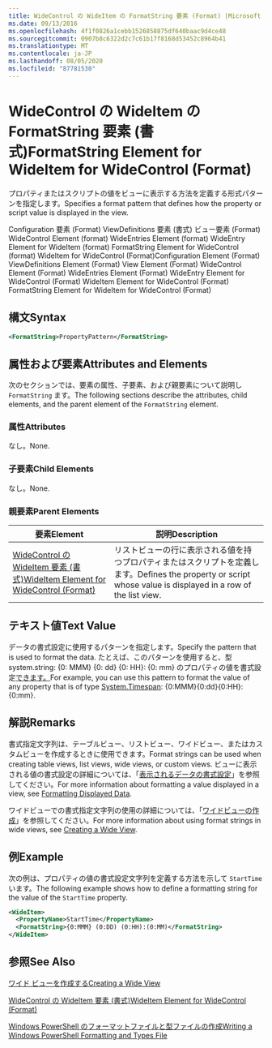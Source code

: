 ```yaml
---
title: WideControl の WideItem の FormatString 要素 (Format) |Microsoft Docs
ms.date: 09/13/2016
ms.openlocfilehash: 4f1f0826a1cebb1526858875df640baac9d4ce48
ms.sourcegitcommit: 0907b8c6322d2c7c61b17f8168d53452c8964b41
ms.translationtype: MT
ms.contentlocale: ja-JP
ms.lasthandoff: 08/05/2020
ms.locfileid: "87781530"
---
```

# <a name="formatstring-element-for-wideitem-for-widecontrol-format"></a><span data-ttu-id="47d68-102">WideControl の WideItem の FormatString 要素 (書式)</span><span class="sxs-lookup"><span data-stu-id="47d68-102">FormatString Element for WideItem for WideControl (Format)</span></span>

<span data-ttu-id="47d68-103">プロパティまたはスクリプトの値をビューに表示する方法を定義する形式パターンを指定します。</span><span class="sxs-lookup"><span data-stu-id="47d68-103">Specifies a format pattern that defines how the property or script value is displayed in the view.</span></span>

<span data-ttu-id="47d68-104">Configuration 要素 (Format) ViewDefinitions 要素 (書式) ビュー要素 (Format) WideControl Element (format) WideEntries Element (format) WideEntry Element for WideItem (format) FormatString Element for WideControl (format) WideItem for WideControl (Format)</span><span class="sxs-lookup"><span data-stu-id="47d68-104">Configuration Element (Format) ViewDefinitions Element (Format) View Element (Format) WideControl Element (Format) WideEntries Element (Format) WideEntry Element for WideControl (Format) WideItem Element for WideControl (Format) FormatString Element for WideItem for WideControl (Format)</span></span>

## <a name="syntax"></a><span data-ttu-id="47d68-105">構文</span><span class="sxs-lookup"><span data-stu-id="47d68-105">Syntax</span></span>

```xml
<FormatString>PropertyPattern</FormatString>
```

## <a name="attributes-and-elements"></a><span data-ttu-id="47d68-106">属性および要素</span><span class="sxs-lookup"><span data-stu-id="47d68-106">Attributes and Elements</span></span>

<span data-ttu-id="47d68-107">次のセクションでは、要素の属性、子要素、および親要素について説明し `FormatString` ます。</span><span class="sxs-lookup"><span data-stu-id="47d68-107">The following sections describe the attributes, child elements, and the parent element of the `FormatString` element.</span></span>

### <a name="attributes"></a><span data-ttu-id="47d68-108">属性</span><span class="sxs-lookup"><span data-stu-id="47d68-108">Attributes</span></span>

<span data-ttu-id="47d68-109">なし。</span><span class="sxs-lookup"><span data-stu-id="47d68-109">None.</span></span>

### <a name="child-elements"></a><span data-ttu-id="47d68-110">子要素</span><span class="sxs-lookup"><span data-stu-id="47d68-110">Child Elements</span></span>

<span data-ttu-id="47d68-111">なし。</span><span class="sxs-lookup"><span data-stu-id="47d68-111">None.</span></span>

### <a name="parent-elements"></a><span data-ttu-id="47d68-112">親要素</span><span class="sxs-lookup"><span data-stu-id="47d68-112">Parent Elements</span></span>

|<span data-ttu-id="47d68-113">要素</span><span class="sxs-lookup"><span data-stu-id="47d68-113">Element</span></span>|<span data-ttu-id="47d68-114">説明</span><span class="sxs-lookup"><span data-stu-id="47d68-114">Description</span></span>|
|-------------|-----------------|
|[<span data-ttu-id="47d68-115">WideControl の WideItem 要素 (書式)</span><span class="sxs-lookup"><span data-stu-id="47d68-115">WideItem Element for WideControl (Format)</span></span>](./wideitem-element-for-widecontrol-format.md)|<span data-ttu-id="47d68-116">リストビューの行に表示される値を持つプロパティまたはスクリプトを定義します。</span><span class="sxs-lookup"><span data-stu-id="47d68-116">Defines the property or script whose value is displayed in a row of the list view.</span></span>|

## <a name="text-value"></a><span data-ttu-id="47d68-117">テキスト値</span><span class="sxs-lookup"><span data-stu-id="47d68-117">Text Value</span></span>

<span data-ttu-id="47d68-118">データの書式設定に使用するパターンを指定します。</span><span class="sxs-lookup"><span data-stu-id="47d68-118">Specify the pattern that is used to format the data.</span></span> <span data-ttu-id="47d68-119">たとえば、このパターンを使用すると、型 system.string: {0: MMM} {0: dd} {0: HH}: {0: mm} のプロパティの値を書式設定[できます。](/dotnet/api/System.TimeSpan)</span><span class="sxs-lookup"><span data-stu-id="47d68-119">For example, you can use this pattern to format the value of any property that is of type [System.Timespan](/dotnet/api/System.TimeSpan): {0:MMM}{0:dd}{0:HH}:{0:mm}.</span></span>

## <a name="remarks"></a><span data-ttu-id="47d68-120">解説</span><span class="sxs-lookup"><span data-stu-id="47d68-120">Remarks</span></span>

<span data-ttu-id="47d68-121">書式指定文字列は、テーブルビュー、リストビュー、ワイドビュー、またはカスタムビューを作成するときに使用できます。</span><span class="sxs-lookup"><span data-stu-id="47d68-121">Format strings can be used when creating table views, list views, wide views, or custom views.</span></span> <span data-ttu-id="47d68-122">ビューに表示される値の書式設定の詳細については、「[表示されるデータの書式設定](./formatting-displayed-data.md)」を参照してください。</span><span class="sxs-lookup"><span data-stu-id="47d68-122">For more information about formatting a value displayed in a view, see [Formatting Displayed Data](./formatting-displayed-data.md).</span></span>

<span data-ttu-id="47d68-123">ワイドビューでの書式指定文字列の使用の詳細については、「[ワイドビューの作成](./creating-a-wide-view.md)」を参照してください。</span><span class="sxs-lookup"><span data-stu-id="47d68-123">For more information about using format strings in wide views, see [Creating a Wide View](./creating-a-wide-view.md).</span></span>

## <a name="example"></a><span data-ttu-id="47d68-124">例</span><span class="sxs-lookup"><span data-stu-id="47d68-124">Example</span></span>

<span data-ttu-id="47d68-125">次の例は、プロパティの値の書式設定文字列を定義する方法を示して `StartTime` います。</span><span class="sxs-lookup"><span data-stu-id="47d68-125">The following example shows how to define a formatting string for the value of the `StartTime` property.</span></span>

```xml
<WideItem>
  <PropertyName>StartTime</PropertyName>
  <FormatString>{0:MMM} (0:DD) (0:HH):(0:MM)</FormatString>
</WideItem>
```

## <a name="see-also"></a><span data-ttu-id="47d68-126">参照</span><span class="sxs-lookup"><span data-stu-id="47d68-126">See Also</span></span>

[<span data-ttu-id="47d68-127">ワイド ビューを作成する</span><span class="sxs-lookup"><span data-stu-id="47d68-127">Creating a Wide View</span></span>](./creating-a-wide-view.md)

[<span data-ttu-id="47d68-128">WideControl の WideItem 要素 (書式)</span><span class="sxs-lookup"><span data-stu-id="47d68-128">WideItem Element for WideControl (Format)</span></span>](./wideitem-element-for-widecontrol-format.md)

[<span data-ttu-id="47d68-129">Windows PowerShell のフォーマットファイルと型ファイルの作成</span><span class="sxs-lookup"><span data-stu-id="47d68-129">Writing a Windows PowerShell Formatting and Types File</span></span>](./writing-a-powershell-formatting-file.md)
